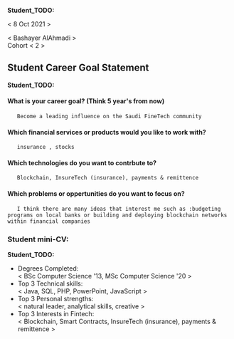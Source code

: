 __Student_TODO:__  

< 8 Oct 2021 >

< Bashayer AlAhmadi >  
Cohort < 2 >


## Student Career Goal Statement 

   __Student_TODO:__ 
 
  #### What is your career goal? (Think 5 year's from now) 
       Become a leading influence on the Saudi FineTech community
  #### Which financial services or products would you like to work with? 
       insurance , stocks 
  #### Which technologies do you want to contrbute to? 
       Blockchain, InsureTech (insurance), payments & remittence 
  #### Which problems or oppertunities do you want to focus on? 
       I think there are many ideas that interest me such as :budgeting programs on local banks or building and deploying blockchain networks within financial companies 

### Student mini-CV:

  __Student_TODO:__

  - Degrees Completed:    
        < BSc Computer Science '13, MSc Computer Science '20 >
  - Top 3 Technical skills:    
        < Java, SQL, PHP, PowerPoint, JavaScript >
  - Top 3 Personal strengths:   
       <  natural leader, analytical skills, creative >
  - Top 3 Interests in Fintech:    
       <  Blockchain, Smart Contracts, InsureTech (insurance), payments & remittence >